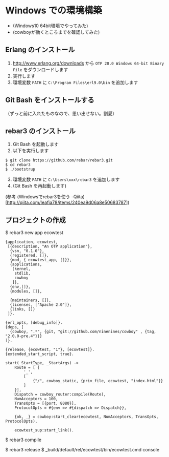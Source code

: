 # Windows での環境構築

* (Windows10 64bit環境でやってみた)
* (cowboyが動くところまでを確認してみた)

## Erlang のインストール

1. http://www.erlang.org/downloads から `OTP 20.0 Windows 64-bit Binary File` をダウンロードします
2. 実行します
3. 環境変数 `PATH` に `C:\Program Files\erl9.0\bin` を追加します

## Git Bash をインストールする

（ずっと前に入れたものなので、思い出せない。割愛）

## rebar3 のインストール

1. Git Bash を起動します
2. 以下を実行します
```
$ git clone https://github.com/rebar/rebar3.git
$ cd rebar3
$ ./bootstrup
```
3. 環境変数 `PATH` に `C:\Users\xxx\rebar3` を追加します
4. (Git Bash を再起動します)

(参考 (Windowsでrebar3を使う -Qiita)[http://qiita.com/leafia78/items/240ea9d06a8e50683787])

## プロジェクトの作成

$ rebar3 new app ecowtest

```
{application, ecowtest,
 [{description, "An OTP application"},
  {vsn, "0.1.0"},
  {registered, []},
  {mod, { ecowtest_app, []}},
  {applications,
   [kernel,
    stdlib,
    cowboy
   ]},
  {env,[]},
  {modules, []},

  {maintainers, []},
  {licenses, ["Apache 2.0"]},
  {links, []}
 ]}.

```

```
{erl_opts, [debug_info]}.
{deps, [
  {cowboy, ".*", {git, "git://github.com/ninenines/cowboy" , {tag, "2.0.0-pre.4"}}}
]}.
```

```
{release, {ecowtest, "1"}, [ecowtest]}.
{extended_start_script, true}.
```

```
start(_StartType, _StartArgs) ->
    Route = [ {
        '_',
        [
            {"/", cowboy_static, {priv_file, ecowtest, "index.html"}}
        ]
    }],
    Dispatch = cowboy_router:compile(Route),
    NumAcceptors = 100,
    TransOpts = [{port, 8080}],
    ProtocolOpts = #{env => #{dispatch => Dispatch}},

    {ok, _} = cowboy:start_clear(ecowtest, NumAcceptors, TransOpts, ProtocolOpts),

    ecowtest_sup:start_link().
```

$ rebar3 compile

$ rebar3 release
$ _build/default/rel/ecowtest/bin/ecowtest.cmd console

